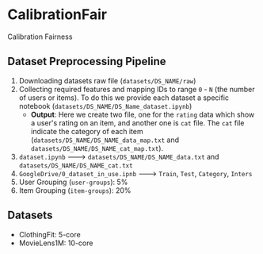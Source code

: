 # CalibrationFair
Calibration Fairness

## Dataset Preprocessing Pipeline
1. Downloading datasets raw file (`datasets/DS_NAME/raw`)
2. Collecting required features and mapping IDs to range `0` - `N` (the number of users or items). To do this we provide each dataset a specific notebook (`datasets/DS_NAME/DS_Name_dataset.ipynb`)
    - __Output__: Here we create two file, one for the `rating` data which show a user's rating on an item, and another one is `cat` file. The `cat` file indicate the category of each item (`datasets/DS_NAME/DS_NAME_data_map.txt` and `datasets/DS_NAME/DS_NAME_cat_map.txt`).
3. `dataset.ipynb` ---> `datasets/DS_NAME/DS_NAME_data.txt` and `datasets/DS_NAME/DS_NAME_cat.txt`
4. `GoogleDrive/0_dataset_in_use.ipnb` ---> `Train`, `Test`, `Category`, `Inters`
5. User Grouping (`user-groups`): 5%
6. Item Grouping (`item-groups`): 20%

## Datasets
- ClothingFit: 5-core
- MovieLens1M: 10-core
